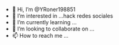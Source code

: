 - 👋 Hi, I’m @YRoner198851
- 👀 I’m interested in ...hack redes sociales
- 🌱 I’m currently learning ...
- 💞️ I’m looking to collaborate on ...
- 📫 How to reach me ...

<!---
YRoner198851/YRoner198851 is a ✨ special ✨ repository because its `README.md` (this file) appears on your GitHub profile.
You can click the Preview link to take a look at your changes.
--->
